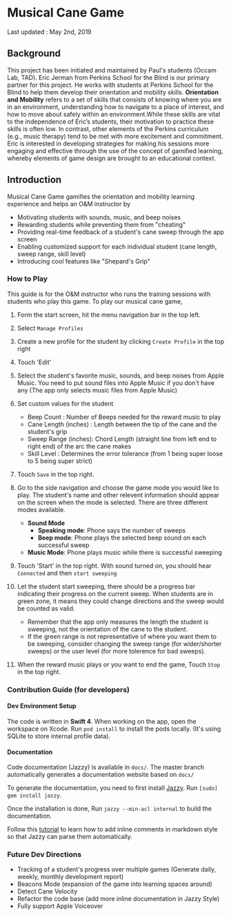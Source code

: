 # Musical Cane Game

Last updated : May 2nd, 2019

## Background

This project has been initiated and maintained by Paul's students (Occam Lab, TAD). Eric Jerman from Perkins School for the Blind is our primary partner for this project. He works with students at Perkins School for the Blind to help them develop their orientation and mobility skills.
**Orientation and Mobility** refers to a set of skills that consists of knowing where you are in an environment, understanding how to navigate to a place of interest, and how to move about safely within an environment.While these skills are vital to the independence of Eric’s students, their motivation to practice these skills is often low.  In contrast, other elements of the Perkins curriculum (e.g., music therapy) tend to be met with more excitement and commitment.  Eric is interested in developing strategies for making his sessions more engaging and effective through the use of the concept of gamified learning, whereby elements of game design are brought to an educational context.

## Introduction

Musical Cane Game gamifies the orientation and mobility learning experience and helps an O&M instructor by
- Motivating students with sounds, music, and beep noises
- Rewarding students while preventing them from "cheating"
- Providing real-time feedback of a student's cane sweep through the app screen
- Enabling customized support for each individual student (cane length, sweep range, skill level)
- Introducing cool features like "Shepard's Grip"

### How to Play

This guide is for the O&M instructor who runs the training sessions with students who play this game.
To play our musical cane game,

1. Form the start screen, hit the menu navigation bar in the top left.
2. Select `Manage Profiles`
3. Create a new profile for the student by clicking `Create Profile` in the top right
4. Touch 'Edit'
5. Select the student's favorite music, sounds, and beep noises from Apple Music. 
   You need to put sound files into Apple Music if you don't have any
   (The app only selects music files from Apple Music)
4. Set custom values for the student
     - Beep Count : Number of Beeps needed for the reward music to play
     - Cane Length (inches) : Length between the tip of the cane and the student's grip
     - Sweep Range (inches): Chord Length (straight line from left end to right end) of the arc the cane makes
     - Skill Level : Determines the error tolerance (from 1 being super loose to 5 being super strict)
5. Touch `Save` in the top right.
6. Go to the side navigation and choose the game mode you would like to play. The student's name and other relevent information should appear on the screen when the mode is selected.
   There are three different modes available.
      - **Sound Mode**
          - **Speaking mode**: Phone says the number of sweeps
          - **Beep mode**: Phone plays the selected beep sound on each successful sweep
      - **Music Mode**: Phone plays music while there is successful sweeping
7. Touch 'Start' in the top right. With sound turned on, you should hear `Connected` and then `start sweeping`
8. Let the student start sweeping, there should be a progress bar indicating their progress on the current sweep. When students are in green zone, it means they could change directions and the sweep would be counted as valid. 
    - Remember that the app only measures the length the student is sweeping, not the orientation of the cane to the student.
    - If the green range is not representative of where you want them to be sweeping, consider changing the sweep range (for wider/shorter sweeps) or the user level (for more tolerence for bad sweeps).

10. When the reward music plays or you want to end the game, Touch `Stop` in the top right. 

### Contribution Guide (for developers)

#### Dev Environment Setup
The code is written in **Swift 4**.
When working on the app, open the workspace on Xcode.
Run `pod install` to install the pods locally. 
(It's using SQLite to store internal profile data).

#### Documentation
Code documentation (Jazzy) is available in `docs/`. The master branch automatically generates a documentation website based on `docs/` 

To generate the documentation, you need to first install [Jazzy](https://github.com/realm/jazzy). 
Run `[sudo] gem install jazzy`.

Once the installation is done, 
Run `jazzy --min-acl internal` to build the documentation.

Follow this [tutorial](https://www.appcoda.com/swift-markdown/) to learn how to add inline comments in markdown style so that Jazzy can parse them automatically.

### Future Dev Directions

- Tracking of a student's progress over multiple games (Generate daily, weekly, monthly development report)
- Beacons Mode (expansion of the game into learning spaces around)
- Detect Cane Velocity
- Refactor the code base (add more inline documentation in Jazzy Style)
- Fully support Apple Voiceover
